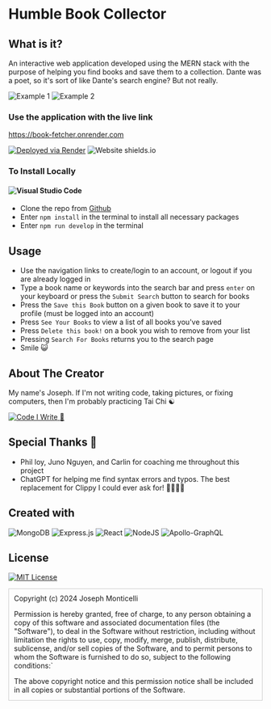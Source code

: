 # Humble Book Collector

## What is it?

An interactive web application developed using the MERN stack with the purpose of helping you find books and save them to a collection. Dante was a poet, so it's sort of like Dante's search engine? But not really.

![Example 1](/assets/ss1.png)
![Example 2](/assets/ss2.png)



### Use the application with the live link 

https://book-fetcher.onrender.com

[![Deployed via Render](https://img.shields.io/badge/Render-%46E3B7.svg?style=for-the-badge&logo=render&logoColor=white)](https://book-fetcher.onrender.com) ![Website shields.io](https://img.shields.io/website-up-down-green-red/http/shields.io.svg)


### To Install Locally

#### ![Visual Studio Code](https://img.shields.io/badge/Visual%20Studio%20Code-0078d7.svg?style=for-the-badge&logo=visual-studio-code&logoColor=white)
- Clone the repo from [Github](http://www.github.com/dantean/book-fetcher)
- Enter `npm install` in the terminal to install all necessary packages
- Enter `npm run develop` in the terminal

## Usage

- Use the navigation links to create/login to an account, or logout if you are already logged in
- Type a book name or keywords into the search bar and press `enter` on your keyboard or press the `Submit Search` button to search for books
- Press the `Save this Book` button on a given book to save it to your profile (must be logged into an account)
- Press `See Your Books` to view a list of all books you've saved
- Press `Delete this book!` on a book you wish to remove from your list
- Pressing `Search For Books` returns you to the search page
-  Smile 😺

## About The Creator

My name's Joseph. If I'm not writing code, taking pictures, or fixing computers, then I'm probably practicing Tai Chi ☯️

<a href="http://github.com/dantean">![Code I Write](https://img.shields.io/badge/github-%23121011.svg?style=for-the-badge&logo=github&logoColor=white)
</a> <a href="http://www.dantean.dev">🚧</a>

## Special Thanks 🙏
 
* Phil loy, Juno Nguyen, and Carlin for coaching me throughout this project 
* ChatGPT for helping me find syntax errors and typos. The best replacement for Clippy I could ever ask for! 📎📎📎📎

## Created with

![MongoDB](https://img.shields.io/badge/MongoDB-%234ea94b.svg?style=for-the-badge&logo=mongodb&logoColor=white)
![Express.js](https://img.shields.io/badge/express.js-%23404d59.svg?style=for-the-badge&logo=express&logoColor=%2361DAFB)
![React](https://img.shields.io/badge/react-%2320232a.svg?style=for-the-badge&logo=react&logoColor=%2361DAFB)
![NodeJS](https://img.shields.io/badge/node.js-6DA55F?style=for-the-badge&logo=node.js&logoColor=white)
![Apollo-GraphQL](https://img.shields.io/badge/-ApolloGraphQL-311C87?style=for-the-badge&logo=apollo-graphql)

## License

[![MIT License](https://img.shields.io/badge/License-MIT-yellow.svg)](./LICENSE) 

<div style="overflow-y: scroll; height: 200px; border: 1px solid #ccc; 
padding: 10px;">
Copyright (c) 2024 Joseph Monticelli

Permission is hereby granted, free of charge, to any person obtaining a copy
of this software and associated documentation files (the "Software"), to deal
in the Software without restriction, including without limitation the rights
to use, copy, modify, merge, publish, distribute, sublicense, and/or sell
copies of the Software, and to permit persons to whom the Software is
furnished to do so, subject to the following conditions:`

The above copyright notice and this permission notice shall be included in all
copies or substantial portions of the Software.

THE SOFTWARE IS PROVIDED "AS IS", WITHOUT WARRANTY OF ANY KIND, EXPRESS OR
IMPLIED, INCLUDING BUT NOT LIMITED TO THE WARRANTIES OF MERCHANTABILITY,
FITNESS FOR A PARTICULAR PURPOSE AND NONINFRINGEMENT. IN NO EVENT SHALL THE
AUTHORS OR COPYRIGHT HOLDERS BE LIABLE FOR ANY CLAIM, DAMAGES OR OTHER
LIABILITY, WHETHER IN AN ACTION OF CONTRACT, TORT OR OTHERWISE, ARISING FROM,
OUT OF OR IN CONNECTION WITH THE SOFTWARE OR THE USE OR OTHER DEALINGS IN THE
SOFTWARE.
</div>
